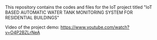This repository contains the codes and files for the IoT project titled "IoT BASED AUTOMATIC WATER TANK MONITORING SYSTEM 
FOR RESIDENTIAL BUILDINGS"

Video of the project demo: https://www.youtube.com/watch?v=O4P2BZLrNeA
